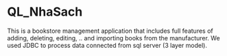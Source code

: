# QL_NhaSach
This is a bookstore management application that includes full features of adding, deleting, editing, .. and importing books from the manufacturer. We used JDBC to process data connected from sql server (3 layer model).
